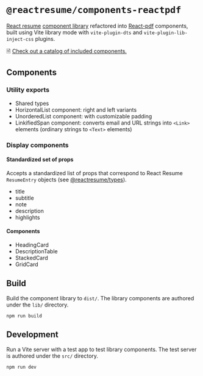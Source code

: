 # `@reactresume/components-reactpdf`

[React resume](https://github.com/chrjl/reactresume) [component library](https://github.com/chrjl/reactresume--components) refactored into [React-pdf](https://react-pdf.org) components, built using Vite library mode with `vite-plugin-dts` and `vite-plugin-lib-inject-css` plugins.

🗎 [Check out a catalog of included components.](https://github.com/chrjl/reactresume--components-reactpdf/blob/main/assets/catalog.pdf)

## Components

### Utility exports

- Shared types
- HorizontalList component: right and left variants
- UnorderedList component: with customizable padding
- LinkifiedSpan component: converts email and URL strings into `<Link>` elements (ordinary strings to `<Text>` elements)

### Display components

#### Standardized set of props

Accepts a standardized list of props that correspond to React Resume `ResumeEntry` objects (see [@reactresume/types](https://github.com/chrjl/reactresume--types)).

- title
- subtitle
- note
- description
- highlights

#### Components

- HeadingCard
- DescriptionTable
- StackedCard
- GridCard

## Build

Build the component library to `dist/`. The library components are authored under the `lib/` directory.

```
npm run build
```

## Development

Run a Vite server with a test app to test library components. The test server is authored under the `src/` directory.

```
npm run dev
```
